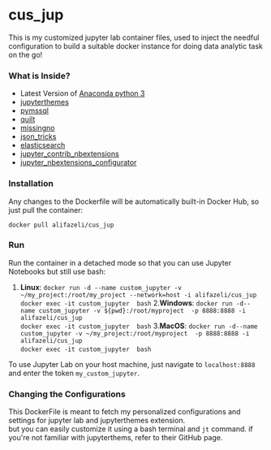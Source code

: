 # cus_jup

This is my customized jupyter lab container files, used to inject the needful configuration to build a suitable docker instance for doing data analytic task on the go! 

### What is Inside?
 - Latest Version of [Anaconda python 3](https://docs.anaconda.com/anaconda/)
 - [jupyterthemes](https://github.com/dunovank/jupyter-themes)
 - [pymssql](https://pypi.org/project/pymssql/)
 - [quilt](https://quiltdata.com/)
 - [missingno](https://github.com/ResidentMario/missingno)
 - [json_tricks](https://github.com/mverleg/pyjson_tricks)
 - [elasticsearch](https://pypi.org/project/elasticsearch/)
 - [jupyter_contrib_nbextensions](https://github.com/ipython-contrib/jupyter_contrib_nbextensions)
 - [jupyter_nbextensions_configurator](https://github.com/Jupyter-contrib/jupyter_nbextensions_configurator)

### Installation
Any changes to the Dockerfile will be automatically built-in Docker Hub, so just pull the container:

`docker pull alifazeli/cus_jup`

### Run
 Run the container in a detached mode so that you can use Jupyter Notebooks but still use bash:
1. <b>Linux</b>:
     `docker run -d --name custom_jupyter -v ~/my_project:/root/my_project --network=host -i alifazeli/cus_jup` <br>
     `docker exec -it custom_jupyter  bash` 
2.<b>Windows</b>:
     `docker run -d--name custom_jupyter -v ${pwd}:/root/myproject  -p 8888:8888 -i alifazeli/cus_jup `<br>
     `docker exec -it custom_jupyter  bash` 
3.<b>MacOS</b>:
    `docker run -d--name custom_jupyter -v ~/my_project:/root/myproject  -p 8888:8888 -i alifazeli/cus_jup `<br>
    `docker exec -it custom_jupyter  bash` 

To use Jupyter Lab on your host machine, just navigate to `localhost:8888` and enter the token `my_custom_jupyter`.

### Changing the Configurations

This DockerFile is meant to fetch my personalized configurations and settings for jupyter lab and jupyterthemes extension.<br> but you can easily customize it using a bash terminal and `jt` command. if you're not familiar with jupyterthems, refer to their GitHub page. 
